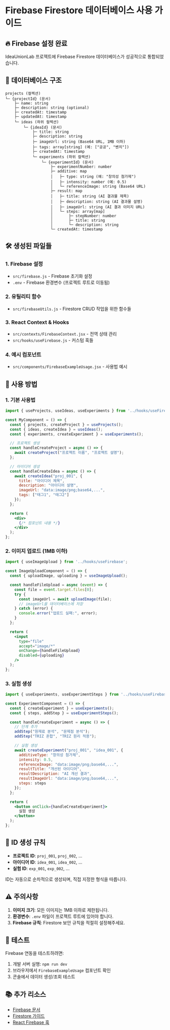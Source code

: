 # Firebase Firestore 데이터베이스 사용 가이드

## 🔥 Firebase 설정 완료

IdeaUnionLab 프로젝트에 Firebase Firestore 데이터베이스가 성공적으로 통합되었습니다.

## 📁 데이터베이스 구조

```
projects (컬렉션)
└─ {projectId} (문서)
    ├─ name: string
    ├─ description: string (optional)
    ├─ createdAt: timestamp
    ├─ updatedAt: timestamp
    └─ ideas (하위 컬렉션)
        └─ {ideaId} (문서)
            ├─ title: string
            ├─ description: string
            ├─ imageUrl: string (Base64 URL, 1MB 이하)
            ├─ tags: array[string] (예: ["공공", "벤치"])
            ├─ createdAt: timestamp
            └─ experiments (하위 컬렉션)
                └─ {experimentId} (문서)
                    ├─ experimentNumber: number
                    ├─ additive: map
                    │   ├─ type: string (예: "창의성 첨가제")
                    │   ├─ intensity: number (예: 0.5)
                    │   └─ referenceImage: string (Base64 URL)
                    ├─ result: map
                    │   ├─ title: string (AI 결과물 제목)
                    │   ├─ description: string (AI 결과물 설명)
                    │   ├─ imageUrl: string (AI 결과 이미지 URL)
                    │   └─ steps: array[map]
                    │       ├─ stepNumber: number
                    │       ├─ title: string
                    │       └─ description: string
                    └─ createdAt: timestamp
```

## 🛠️ 생성된 파일들

### 1. Firebase 설정
- `src/firebase.js` - Firebase 초기화 설정
- `.env` - Firebase 환경변수 (프로젝트 루트로 이동됨)

### 2. 유틸리티 함수
- `src/firebaseUtils.js` - Firestore CRUD 작업을 위한 함수들

### 3. React Context & Hooks
- `src/contexts/FirebaseContext.jsx` - 전역 상태 관리
- `src/hooks/useFirebase.js` - 커스텀 훅들

### 4. 예시 컴포넌트
- `src/components/FirebaseExampleUsage.jsx` - 사용법 예시

## 🚀 사용 방법

### 1. 기본 사용법

```jsx
import { useProjects, useIdeas, useExperiments } from '../hooks/useFirebase';

const MyComponent = () => {
  const { projects, createProject } = useProjects();
  const { ideas, createIdea } = useIdeas();
  const { experiments, createExperiment } = useExperiments();

  // 프로젝트 생성
  const handleCreateProject = async () => {
    await createProject("프로젝트 이름", "프로젝트 설명");
  };

  // 아이디어 생성
  const handleCreateIdea = async () => {
    await createIdea("proj_001", {
      title: "아이디어 제목",
      description: "아이디어 설명",
      imageUrl: "data:image/png;base64,...",
      tags: ["태그1", "태그2"]
    });
  };

  return (
    <div>
      {/* 컴포넌트 내용 */}
    </div>
  );
};
```

### 2. 이미지 업로드 (1MB 이하)

```jsx
import { useImageUpload } from '../hooks/useFirebase';

const ImageUploadComponent = () => {
  const { uploadImage, uploading } = useImageUpload();

  const handleFileUpload = async (event) => {
    const file = event.target.files[0];
    try {
      const imageUrl = await uploadImage(file);
      // imageUrl을 데이터베이스에 저장
    } catch (error) {
      console.error("업로드 실패:", error);
    }
  };

  return (
    <input 
      type="file" 
      accept="image/*" 
      onChange={handleFileUpload}
      disabled={uploading}
    />
  );
};
```

### 3. 실험 생성

```jsx
import { useExperiments, useExperimentSteps } from '../hooks/useFirebase';

const ExperimentComponent = () => {
  const { createExperiment } = useExperiments();
  const { steps, addStep } = useExperimentSteps();

  const handleCreateExperiment = async () => {
    // 단계 추가
    addStep("원재료 분석", "문제점 분석");
    addStep("TRIZ 혼합", "TRIZ 원리 적용");

    // 실험 생성
    await createExperiment("proj_001", "idea_001", {
      additiveType: "창의성 첨가제",
      intensity: 0.5,
      referenceImage: "data:image/png;base64,...",
      resultTitle: "개선된 아이디어",
      resultDescription: "AI 개선 결과",
      resultImageUrl: "data:image/png;base64,...",
      steps: steps
    });
  };

  return (
    <button onClick={handleCreateExperiment}>
      실험 생성
    </button>
  );
};
```

## 🔑 ID 생성 규칙

- **프로젝트 ID**: `proj_001`, `proj_002`, ...
- **아이디어 ID**: `idea_001`, `idea_002`, ...
- **실험 ID**: `exp_001`, `exp_002`, ...

ID는 자동으로 순차적으로 생성되며, 직접 지정한 형식을 따릅니다.

## ⚠️ 주의사항

1. **이미지 크기**: 모든 이미지는 1MB 이하로 제한됩니다.
2. **환경변수**: `.env` 파일이 프로젝트 루트에 있어야 합니다.
3. **Firebase 규칙**: Firestore 보안 규칙을 적절히 설정해주세요.

## 🧪 테스트

Firebase 연동을 테스트하려면:

1. 개발 서버 실행: `npm run dev`
2. 브라우저에서 `FirebaseExampleUsage` 컴포넌트 확인
3. 콘솔에서 데이터 생성/조회 테스트

## 📚 추가 리소스

- [Firebase 문서](https://firebase.google.com/docs)
- [Firestore 가이드](https://firebase.google.com/docs/firestore)
- [React Firebase 훅](https://github.com/CSFrequency/react-firebase-hooks)
